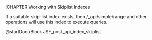 !CHAPTER Working with Skiplist Indexes

If a suitable skip-list index exists, then /_api/simple/range and other operations
will use this index to execute queries.

<!-- js/actions/api-index.js -->
@startDocuBlock JSF_post_api_index_skiplist
